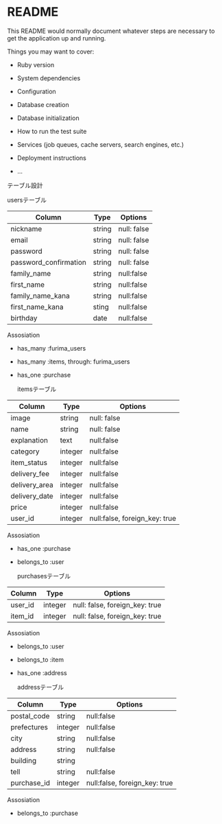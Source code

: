 # README

This README would normally document whatever steps are necessary to get the
application up and running.

Things you may want to cover:

* Ruby version

* System dependencies

* Configuration

* Database creation

* Database initialization

* How to run the test suite

* Services (job queues, cache servers, search engines, etc.)

* Deployment instructions

* ...

 テーブル設計

  usersテーブル

|  Column          |   Type     |           Options              |
| --------         | ---------- | ------------------------------ |
| nickname         |   string   |          null: false           |
|  email           |   string   |          null: false           |
| password         |   string   |          null: false           |
| password_confirmation |   string   |     null: false           |
| family_name      |   string   |          null:false            |
| first_name       |   string   |          null:false            |
| family_name_kana |   string   |          null:false            |
| first_name_kana  |   sting    |          null:false            |
| birthday         |   date     |          null:false            |

   Assosiation

- has_many :furima_users
- has_many :items, through: furima_users
- has_one :purchase

  itemsテーブル

| Column        | Type       | Options                        |
| ------        | ---------- | ------------------------------ |
| image         | string     | null: false                    |
| name          | string     | null: false                    |
| explanation   | text       | null:false                     |
| category      | integer    | null:false                     |
| item_status   | integer    | null:false                     |
| delivery_fee  | integer    | null:false                     |
| delivery_area | integer    | null:false                     |
| delivery_date | integer    | null:false                     |
| price         | integer    | null:false                     |
| user_id       | integer    | null:false, foreign_key: true  |

   Assosiation

- has_one :purchase
- belongs_to :user

  purchasesテーブル

|   Column    | Type       | Options                        |
|  -------    | ---------- | ------------------------------ |
|  user_id    | integer    | null: false, foreign_key: true |
|  item_id    | integer    | null: false, foreign_key: true |

 Assosiation

- belongs_to :user
- belongs_to :item
- has_one :address

  addressテーブル

|   Column     | Type       | Options                        |
|  ---------   | ---------- | ------------------------------ |
| postal_code  | string     | null:false                     |
| prefectures  | integer    | null:false                     |
| city         | string     | null:false                     |
| address      | string     | null:false                     |
| building     | string     |                                |
| tell         | string     | null:false                     |
| purchase_id  | integer    | null:false, foreign_key: true  |

  Assosiation
- belongs_to :purchase
